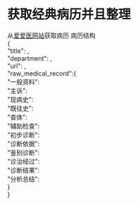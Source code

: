 # 获取经典病历并且整理
从[爱爱医网站](https://bingli.iiyi.com/)获取病历
病历结构<br>
{<br>
"title": ,<br>
"department": ,<br>
"url": ,<br>
"raw_medical_record":{<br>
    "一般资料":<br>
    "主诉": <br>
    "现病史": <br>
    "既往史":<br> 
    "查体": <br>
    "辅助检查":<br>
    "初步诊断":<br>
    "诊断依据":<br>
    "鉴别诊断": <br>
    "诊治经过": <br>
    "诊断结果": <br>
    "分析总结":<br>
  }<br>
}<br>
